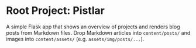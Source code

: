 # Root Project: Pistlar

A simple Flask app that shows an overview of projects and renders blog posts from Markdown files.
Drop Markdown articles into `content/posts/` and images into `content/assets/` (e.g. `assets/img/posts/...`).
